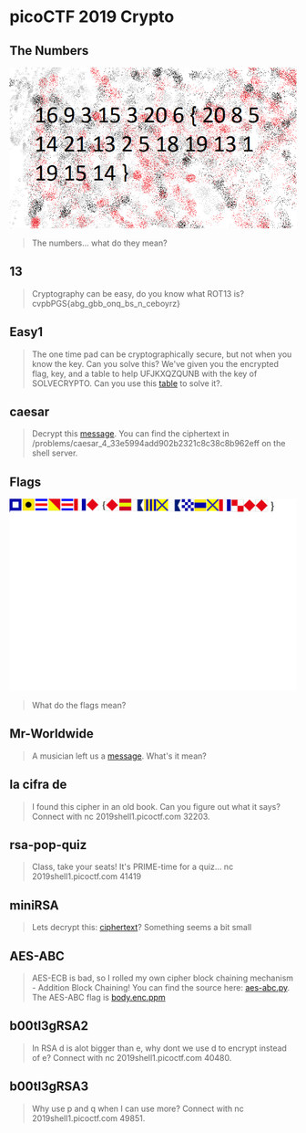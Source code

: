 # picoCTF 2019 Crypto

## The Numbers
![the_numbers](./The%20Numbers/the_numbers.png)
> The numbers... what do they mean?

## 13
> Cryptography can be easy, do you know what ROT13 is? cvpbPGS{abg_gbb_onq_bs_n_ceboyrz}

## Easy1
> The one time pad can be cryptographically secure, but not when you know the key. Can you solve this? We've given you the encrypted flag, key, and a table to help UFJKXQZQUNB with the key of SOLVECRYPTO. Can you use this [table](./Easy1/table.txt) to solve it?.

## caesar
> Decrypt this [message](./caesar/ciphertext). You can find the ciphertext in /problems/caesar_4_33e5994add902b2321c8c38c8b962eff on the shell server.

## Flags
![flags](./Flags/flag.png)
> What do the flags mean?

## Mr-Worldwide
> A musician left us a [message](./Mr-Worldwide/message.txt). What's it mean?

## la cifra de
> I found this cipher in an old book. Can you figure out what it says? Connect with nc 2019shell1.picoctf.com 32203.

## rsa-pop-quiz
> Class, take your seats! It's PRIME-time for a quiz... nc 2019shell1.picoctf.com 41419

## miniRSA
> Lets decrypt this: [ciphertext](./miniRSA/ciphertext)? Something seems a bit small

## AES-ABC
> AES-ECB is bad, so I rolled my own cipher block chaining mechanism - Addition Block Chaining! You can find the source here: [aes-abc.py](./AES-ABC/aes-abc.py). The AES-ABC flag is [body.enc.ppm](./AES-ABC/body.enc.ppm)

## b00tl3gRSA2
> In RSA d is alot bigger than e, why dont we use d to encrypt instead of e? Connect with nc 2019shell1.picoctf.com 40480.

## b00tl3gRSA3
> Why use p and q when I can use more? Connect with nc 2019shell1.picoctf.com 49851.